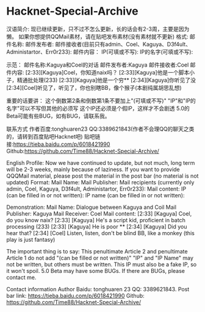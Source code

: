 # Hacknet-Special-Archive
汉语简介:
现已继续更新，只不过不怎么更新，长的话会有2-3周，主要是因为懒。
如果你想提供QQMail素材，请在贴吧发布素材(没有素材就不更新)
格式:
邮件名称:
邮件发布者:
邮件接收者(目前只有admin、Coel、Kaguya、D3f4ult、Administartor、Err0r233):
邮件内容：
IP(可填或不写):
IP的名字(可填或不写):

示范：
邮件名称:Kaguya和Coel的对话
邮件发布者:Kaguya
邮件接收者:Coel
邮件内容:
[2:33][Kaguya]Coel，你知道naix吗？
[2:33][Kaguya]他是一个脚本小子，精通批处理(233)
[2:33][Kaguya]他是一个穷**
[2:34][Kaguya]你听见了没
[2:34][Coel]听见了，听见了，你也别瞎BB，像个猴子(本剧纯属胡思乱想)

重要的话要讲：
这个倒数第2条和倒数第1条不要加上"(可填或不写)"
"IP"和"IP的名字"可以不写但其他的必须写
这个IP还必须是个假IP，这样才不会剧透
5.0的Beta可能有些BUG，如有BUG，请联系我。

联系方式
作者百度:tonghuaren23
QQ:3389621843(作者不会理QQ的聊天之类的，请转到百度贴吧Hacknet吧)
贴吧链接:https://tieba.baidu.com/p/6018421990
Github:https://github.com/Time88/Hacknet-Special-Archive/

English Profile:
Now we have continued to update, but not much, long term will be 2-3 weeks, mainly because of laziness.
If you want to provide QQQMail material, please post the material in the post bar (no material is not updated)
Format:
Mail Name:
Mail Publisher:
Mail recipients (currently only admin, Coel, Kaguya, D3f4ult, Administartor, Err0r233):
Mail content:
IP (can be filled in or not written):
IP name (can be filled in or not written):

Demonstration:
Mail Name: Dialogue between Kaguya and Coil
Mail Publisher: Kaguya
Mail Receiver: Coel
Mail content:
[2:33] [Kaguya] Coel, do you know naix?
[2:33] [Kaguya] He's a script kid, proficient in batch processing (233)
[2:33] [Kaguya] He is poor **
[2:34] [Kaguya] Did you hear that?
[2:34] [Coel] Listen, listen, don't be blind BB, like a monkey (this play is just fantasy)

The important thing is to say:
This penultimate Article 2 and penultimate Article 1 do not add "(can be filled or not written)"
"IP" and "IP Name" may not be written, but others must be written.
This IP must also be a fake IP, so it won't spoil.
5.0 Beta may have some BUGs. If there are BUGs, please contact me.

Contact information
Author Baidu: tonghuaren 23
QQ: 3389621843.
Post bar link: https://tieba.baidu.com/p/6018421990
Github: https://github.com/Time88/Hacknet-Special-Archive/
